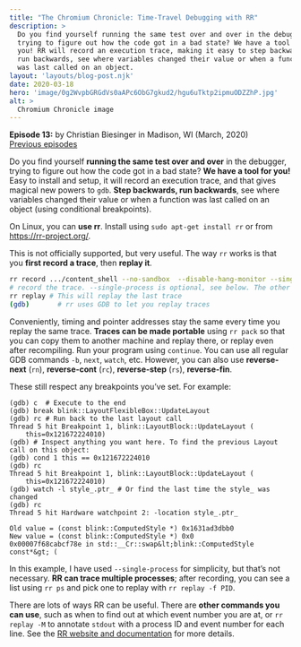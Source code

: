 ```yaml
---
title: "The Chromium Chronicle: Time-Travel Debugging with RR"
description: >
  Do you find yourself running the same test over and over in the debugger,
  trying to figure out how the code got in a bad state? We have a tool for
  you! RR will record an execution trace, making it easy to step backwards,
  run backwards, see where variables changed their value or when a function
  was last called on an object.
layout: 'layouts/blog-post.njk'
date: 2020-03-18
hero: 'image/0g2WvpbGRGdVs0aAPc6ObG7gkud2/hgu6uTktp2ipmuODZZhP.jpg'
alt: >
  Chromium Chronicle image
---
```


**Episode 13:** by Christian Biesinger in Madison, WI (March, 2020)<br>
[Previous episodes](/tags/chromium-chronicle)

Do you find yourself **running the same test over and over** in the debugger,
trying to figure out how the code got in a bad state? **We have a tool for you!**
Easy to install and setup, it will record an execution trace, and that gives
magical new powers to `gdb`. **Step backwards, run backwards**, see where
variables changed their value or when a function was last called on an object
(using conditional breakpoints).

On Linux, you can **use rr**. Install using `sudo apt-get install rr` or
from <https://rr-project.org/>.

This is not officially supported, but very useful. The way `rr` works is that
you **first record a trace**, then **replay it**.

```bash
rr record .../content_shell --no-sandbox  --disable-hang-monitor --single-process
# record the trace. --single-process is optional, see below. The other flags are required.
rr replay # This will replay the last trace
(gdb)       # rr uses GDB to let you replay traces
```

Conveniently, timing and pointer addresses stay the same every time you replay
the same trace. **Traces can be made portable** using `rr pack` so that you
can copy them to another machine and replay there, or replay even after
recompiling. Run your program using `continue`. You can use all regular
GDB commands `-b`, `next`, `watch`, etc. However, you can also use
**reverse-next** (`rn`), **reverse-cont** (`rc`), **reverse-step** (`rs`),
**reverse-fin**.

These still respect any breakpoints you’ve set. For example:

```
(gdb) c  # Execute to the end
(gdb) break blink::LayoutFlexibleBox::UpdateLayout
(gdb) rc # Run back to the last layout call
Thread 5 hit Breakpoint 1, blink::LayoutBlock::UpdateLayout (
    this=0x121672224010)
(gdb) # Inspect anything you want here. To find the previous Layout call on this object:
(gdb) cond 1 this == 0x121672224010
(gdb) rc
Thread 5 hit Breakpoint 1, blink::LayoutBlock::UpdateLayout (
    this=0x121672224010)
(gdb) watch -l style_.ptr_ # Or find the last time the style_ was changed
(gdb) rc
Thread 5 hit Hardware watchpoint 2: -location style_.ptr_

Old value = (const blink::ComputedStyle *) 0x1631ad3dbb0
New value = (const blink::ComputedStyle *) 0x0
0x00007f68cabcf78e in std::__Cr::swap&lt;blink::ComputedStyle const*&gt; (
```

In this example, I have used `--single-process` for simplicity, but that’s
not necessary. **RR can trace multiple processes**; after recording, you can
see a list using `rr ps` and pick one to replay with `rr replay -f PID`.

There are lots of ways RR can be useful. There are **other commands you can use**,
such as when to find out at which event number you are at, or `rr replay -M`
to annotate `stdout` with a process ID and event number for each line. See
the [RR website and documentation](https://rr-project.org/) for more details.
